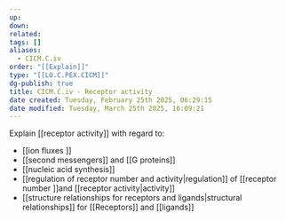 ```yaml
---
up: 
down: 
related: 
tags: []
aliases:
  - CICM.C.iv
order: "[[Explain]]"
type: "[[LO.C.PEX.CICM]]"
dg-publish: true
title: CICM.C.iv - Receptor activity
date created: Tuesday, February 25th 2025, 06:29:15
date modified: Tuesday, March 25th 2025, 16:09:21
---
```


Explain [[receptor activity]] with regard to: 

* [[ion fluxes ]]
* [[second messengers]] and [[G proteins]] 
* [[nucleic acid synthesis]] 
* [[regulation of receptor number and activity|regulation]] of [[receptor number ]]and [[receptor activity|activity]] 
* [[structure relationships for receptors and ligands|structural relationships]] for [[Receptors]] and [[ligands]]
